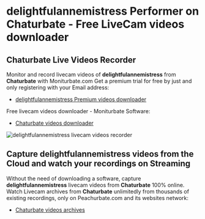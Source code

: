 # delightfulannemistress Performer on Chaturbate - Free LiveCam videos downloader

## Chaturbate Live Videos Recorder

Monitor and record livecam videos of **delightfulannemistress** from **Chaturbate** with Moniturbate.com
Get a premium trial for free by just and only registering with your Email address:
* [delightfulannemistress Premium videos downloader](https://moniturbate.com/request-demo-licence-key.html)

Free livecam videos downloader - Moniturbate Software:
* [Chaturbate videos downloader](https://moniturbate.com/moniturbate-download-software.html)

![delightfulannemistress livecam videos recorder](https://peachurnet.com/templates/moniturbate-software.png)


## Capture delightfulannemistress videos from the Cloud and watch your recordings on Streaming

Without the need of downloading a software, capture **delightfulannemistress** livecam videos from **Chaturbate** 100% online.
Watch Livecam archives from **Chaturbate** unlimitedly from thousands of existing recordings, only on Peachurbate.com and its websites network:
* [Chaturbate videos archives](https://peachurnet.com/)